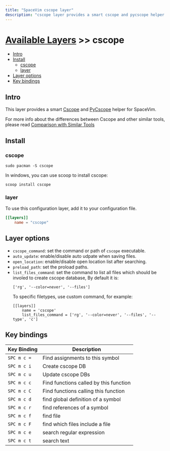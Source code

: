 ```yaml
---
title: "SpaceVim cscope layer"
description: "cscope layer provides a smart cscope and pycscope helper for SpaceVim, help users win at cscope"
---
```


# [Available Layers](../) >> cscope

<!-- vim-markdown-toc GFM -->

- [Intro](#intro)
- [Install](#install)
  - [cscope](#cscope)
  - [layer](#layer)
- [Layer options](#layer-options)
- [Key bindings](#key-bindings)

<!-- vim-markdown-toc -->

## Intro

This layer provides a smart [Cscope](http://cscope.sourceforge.net/) and [PyCscope](https://github.com/portante/pycscope) helper for SpaceVim.

For more info about the differences between Cscope and other similar tools, please read [Comparison with Similar Tools](https://github.com/oracle/opengrok/wiki/Comparison-with-Similar-Tools)

## Install

### cscope

```shell
sudo pacman -S cscope
```

In windows, you can use scoop to install cscope:

```
scoop install cscope
```

### layer

To use this configuration layer, add it to your configuration file.

```toml
[[layers]]
    name = "cscope"
```

## Layer options

- `cscope_command`: set the command or path of `cscope` executable.
- `auto_update`: enable/disable auto udpate when saving files.
- `open_location`: enable/disable open location list after searching.
- `preload_path`: set the proload paths.
- `list_files_command`: set the command to list all files which should be
  involed to create cscope database, By default it is:
  ```
  ['rg', '--color=never', '--files']
  ```
  To specific filetypes, use custom command, for example:
  ```
  [[layers]]
      name = 'cscope'
      list_files_command = ['rg', '--color=never', '--files', '--type', 'c']
  ```

## Key bindings

| Key Binding | Description                            |
| ----------- | -------------------------------------- |
| `SPC m c =` | Find assignments to this symbol        |
| `SPC m c i` | Create cscope DB                       |
| `SPC m c u` | Update cscope DBs                      |
| `SPC m c c` | Find functions called by this function |
| `SPC m c C` | Find functions calling this function   |
| `SPC m c d` | find global definition of a symbol     |
| `SPC m c r` | find references of a symbol            |
| `SPC m c f` | find file                              |
| `SPC m c F` | find which files include a file        |
| `SPC m c e` | search regular expression              |
| `SPC m c t` | search text                            |
